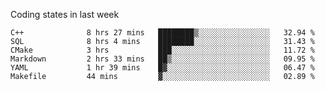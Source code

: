 Coding states in last week

<!--START_SECTION:waka-->

```text
C++              8 hrs 27 mins   ████████▒░░░░░░░░░░░░░░░░   32.94 %
SQL              8 hrs 4 mins    ████████░░░░░░░░░░░░░░░░░   31.43 %
CMake            3 hrs           ███░░░░░░░░░░░░░░░░░░░░░░   11.72 %
Markdown         2 hrs 33 mins   ██▒░░░░░░░░░░░░░░░░░░░░░░   09.95 %
YAML             1 hr 39 mins    █▓░░░░░░░░░░░░░░░░░░░░░░░   06.47 %
Makefile         44 mins         ▓░░░░░░░░░░░░░░░░░░░░░░░░   02.89 %
```

<!--END_SECTION:waka-->
